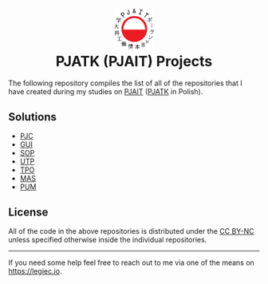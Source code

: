 <h1 align="center">
  <div>
    <img width="80" src="https://raw.githubusercontent.com/bibixx/PJATK/22b9f2f9ea695c9c8e2da79a1e04b79dc9e8871a/logo.svg" alt="" />
  </div>
  PJATK (PJAIT) Projects
</h1>

The following repository compiles the list of all of the repositories that I have created during my studies on [PJAIT](https://www.pja.edu.pl/en/) ([PJATK](https://www.pja.edu.pl/) in Polish).

## Solutions
* [PJC](https://github.com/bibixx/pjatk-PJC)
* [GUI](https://github.com/bibixx/pjatk-GUI)
* [SOP](https://github.com/bibixx/pjatk-SOP)
* [UTP](https://github.com/bibixx/pjatk-UTP)
* [TPO](https://github.com/bibixx/pjatk-TPO)
* [MAS](https://github.com/bibixx/pjatk-MAS)
* [PUM](https://github.com/bibixx/pjatk-PUM)

## License
All of the code in the above repositories is distributed under the [CC BY-NC](./LICENSE.md) unless specified otherwise inside the individual repositories.

---

If you need some help feel free to reach out to me via one of the means on https://legiec.io.
